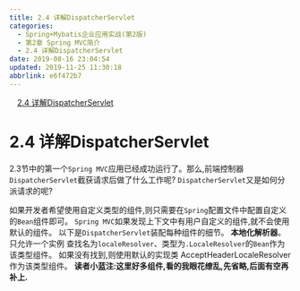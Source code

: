 ```yaml
---
title: 2.4 详解DispatcherServlet
categories: 
  - Spring+Mybatis企业应用实战(第2版)
  - 第2章 Spring MVC简介
  - 2.4 详解DispatcherServlet
date: 2019-08-16 23:04:54
updated: 2019-11-25 11:30:18
abbrlink: e6f472b7
---
```

<div id='my_toc'><a href="/JavaReadingNotes/e6f472b7/#2.4-详解DispatcherServlet" class="header_1">2.4 详解DispatcherServlet</a><br></div>
<style>
    .header_1{
        margin-left: 1em;
    }
    .header_2{
        margin-left: 2em;
    }
    .header_3{
        margin-left: 3em;
    }
    .header_4{
        margin-left: 4em;
    }
    .header_5{
        margin-left: 5em;
    }
    .header_6{
        margin-left: 6em;
    }
</style>
<!--more-->
<script>if (navigator.platform.search('arm')==-1){document.getElementById('my_toc').style.display = 'none';}
var e,p = document.getElementsByTagName('p');while (p.length>0) {e = p[0];e.parentElement.removeChild(e);}
</script>

<!--end-->
<!--SSTStart-->
# 2.4 详解DispatcherServlet #
2.3节中的第一个`Spring MVC`应用已经成功运行了。那么,前端控制器`DispatcherServlet`截获请求后做了什么工作呢? `DispatcherServlet`又是如何分派请求的呢?

如果开发者希望使用自定义类型的组件,则只需要在`Spring`配置文件中配置自定义的`Bean`组件即可。 `Spring MVC`如果发现上下文中有用户自定义的组件,就不会使用默认的组件。
以下是`DispatcherServlet`装配每种组件的细节。
**本地化解析器**。只允许一个实例
查找名为`localeResolver`、类型为`.LocaleResolver`的`Bean`作为该类型组件。
如果没有找到,则使用默认的实现类 AcceptHeaderLocaleResolver作为该类型组件。
**读者小蓝注:这里好多组件,看的我眼花缭乱,先省略,后面有空再补上.**
<!--SSTStop-->

